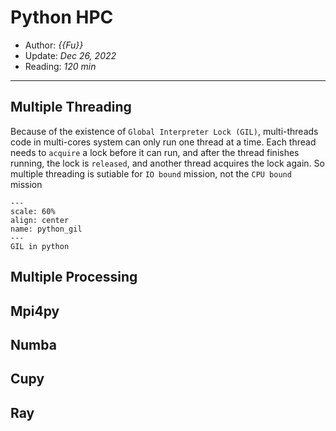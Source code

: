 # Python HPC

- Author: *{{Fu}}*
- Update: *Dec 26, 2022*
- Reading: *120 min*

---


## Multiple Threading


Because of the existence of `Global Interpreter Lock (GIL)`, multi-threads code in multi-cores system can only run one thread at a time. Each thread needs to `acquire` a lock before it can run, and after the thread finishes running, the lock is `released`, and another thread acquires the lock again. So multiple threading is sutiable for `IO bound` mission, not the `CPU bound` mission

```{figure} ./files/python_gil.webp
---
scale: 60%
align: center
name: python_gil
---
GIL in python
```

## Multiple Processing



## Mpi4py 




## Numba 


## Cupy 



## Ray







